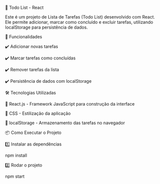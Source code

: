 📌 Todo List - React

Este é um projeto de Lista de Tarefas (Todo List) desenvolvido com React. Ele permite adicionar, marcar como concluído e excluir tarefas, utilizando localStorage para persistência de dados.

🚀 Funcionalidades

✔️ Adicionar novas tarefas

✔️ Marcar tarefas como concluídas

✔️ Remover tarefas da lista

✔️ Persistência de dados com localStorage

🛠 Tecnologias Utilizadas

🔹 React.js - Framework JavaScript para construção da interface

🔹 CSS - Estilização da aplicação

🔹 localStorage - Armazenamento das tarefas no navegador

📦 Como Executar o Projeto

 
1️⃣ Instalar as dependências

npm install

2️⃣ Rodar o projeto

npm start
